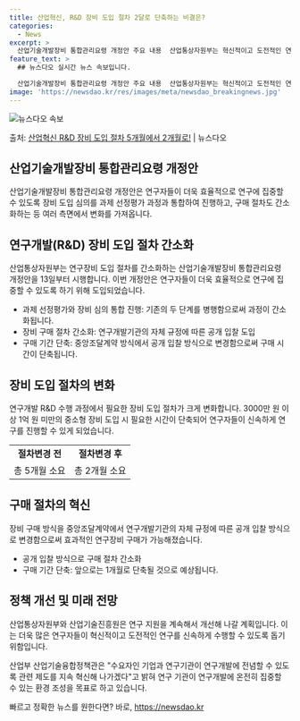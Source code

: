 ```yaml
---
title: 산업혁신, R&D 장비 도입 절차 2달로 단축하는 비결은?
categories:
  - News
excerpt: >
  산업기술개발장비 통합관리요령 개정안 주요 내용  산업통상자원부는 혁신적이고 도전적인 연구개발을 신속하게 추진…
feature_text: >
  ## 뉴스다오 실시간 뉴스 속보입니다.

  산업기술개발장비 통합관리요령 개정안 주요 내용  산업통상자원부는 혁신적이고 도전적인 연구개발을 신속하게 추진…
image: 'https://newsdao.kr/res/images/meta/newsdao_breakingnews.jpg'
---
```


![뉴스다오 속보](https://newsdao.kr/res/images/meta/newsdao_breakingnews.jpg)

<p>출처: <a href="https://newsdao.kr/4198" rel="dofollow">산업혁신 R&D 장비 도입 절차 5개월에서 2개월로!</a> | 뉴스다오</p>

<h2 data-ke-size="size26">산업기술개발장비 통합관리요령 개정안</h2>
<p data-ke-size="size16">산업기술개발장비 통합관리요령 개정안은 연구자들이 더욱 효율적으로 연구에 집중할 수 있도록 장비 도입 심의를 과제 선정평가 과정과 통합하여 진행하고, 구매 절차도 간소화하는 등 여러 측면에서 변화를 가져옵니다.</p>

<h2 data-ke-size="size26">연구개발(R&D) 장비 도입 절차 간소화</h2>
<p data-ke-size="size16">산업통상자원부는 연구장비 도입 절차를 간소화하는 산업기술개발장비 통합관리요령 개정안을 13일부터 시행합니다. 이번 개정안은 연구자들이 더욱 효율적으로 연구에 집중할 수 있도록 하기 위해 도입되었습니다. </p>
<ul>
<li>과제 선정평가와 장비 심의 통합 진행: 기존의 두 단계를 병행함으로써 과정이 간소화됩니다.</li>
<li>장비 구매 절차 간소화: 연구개발기관의 자체 규정에 따른 공개 입찰 도입</li>
<li>구매 기간 단축: 중앙조달계약 방식에서 공개 입찰 방식으로 변경함으로써 구매 시간이 단축됩니다.</li>
</ul>

<h2 data-ke-size="size26">장비 도입 절차의 변화</h2>
<p data-ke-size="size16">연구개발 R&D 수행 과정에서 필요한 장비 도입 절차가 크게 변화합니다. 3000만 원 이상 1억 원 미만의 중소형 장비 도입 시 필요한 시간이 단축되어 연구자들이 신속하게 연구를 진행할 수 있게 되었습니다. </p>
<table>
  <tr>
    <td style="text-align: center; height: 17px;"><b>절차변경 전</b></td>
    <td style="text-align: center; height: 17px;"><b>절차변경 후</b></td>
  </tr>
  <tr>
    <td style="text-align: center; height: 17px;">총 5개월 소요</td>
    <td style="text-align: center; height: 17px;">총 2개월 소요</td>
  </tr>
</table>

<h2 data-ke-size="size26">구매 절차의 혁신</h2>
<p data-ke-size="size16">장비 구매 방식을 중앙조달계약에서 연구개발기관의 자체 규정에 따른 공개 입찰 방식으로 변경함으로써 효과적인 연구장비 구매가 가능해졌습니다. </p>
<ul>
<li>공개 입찰 방식으로 구매 절차 간소화</li>
<li>구매 기간 단축: 앞으로는 1개월로 단축될 것으로 예상됩니다.</li>
</ul>

<h2 data-ke-size="size26">정책 개선 및 미래 전망</h2>
<p data-ke-size="size16">산업통상자원부와 산업기술진흥원은 연구 지원을 계속해서 개선해 나갈 계획입니다. 이는 더욱 많은 연구자들이 혁신적이고 도전적인 연구를 신속하게 수행할 수 있도록 돕기 위함입니다. </p>
<p data-ke-size="size16">산업부 산업기술융합정책관은 "수요자인 기업과 연구기관이 연구개발에 전념할 수 있도록 관련 제도를 지속 혁신해 나가겠다"고 밝혀 연구 기관이 연구개발에 온전히 집중할 수 있는 환경 조성을 목표로 하고 있습니다.</p>

<p data-ke-size="size16"></p> 

빠르고 정확한 뉴스를 원한다면? 바로, <a href="https://newsdao.kr" rel="dofollow">https://newsdao.kr</a>


